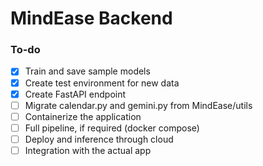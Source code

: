 # MindEase Backend

### To-do

- [x] Train and save sample models
- [x] Create test environment for new data
- [x] Create FastAPI endpoint
- [ ] Migrate calendar.py and gemini.py from MindEase/utils
- [ ] Containerize the application
- [ ] Full pipeline, if required (docker compose)
- [ ] Deploy and inference through cloud
- [ ] Integration with the actual app
